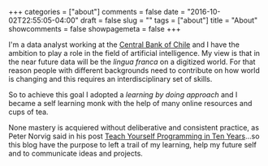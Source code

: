 +++
categories = ["about"]
comments = false
date = "2016-10-02T22:55:05-04:00"
draft = false
slug = ""
tags = ["about"]
title = "About"
showcomments = false
showpagemeta = false
+++

I'm a data analyst working at the [Central Bank of Chile](http://www.bcentral.cl/) and I have the ambition to play a role in the field of artificial intelligence. My view is that in the near future data will be the *lingua franca* on a digitized world. For that reason people with different backgrounds need to contribute on how world is changing and this requires an interdisciplinary set of skills.

So to achieve this goal I adopted a *learning by doing approach* and I became a self learning monk with the help of many online resources and cups of tea.

None mastery is acquiered without deliberative and consistent practice, as Peter Norvig said in his post [Teach Yourself Programming in Ten Years](http://norvig.com/21-days.html)...so this blog have the purpose to left a trail of my learning,  help my future self and to communicate ideas and projects.